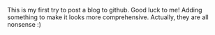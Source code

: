 This is my first try to post a blog to github. Good luck to me!
Adding something to make it looks more comprehensive. Actually, they are all nonsense :)

